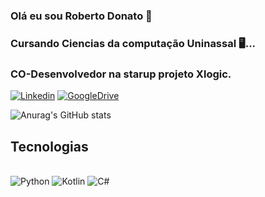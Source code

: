 ### Olá eu sou Roberto Donato 🖖
### Cursando Ciencias da computação Uninassal 🖥️...
### CO-Desenvolvedor na starup projeto Xlogic. 
[![Linkedin](https://img.shields.io/badge/LinkedIn-0077B5?style=for-the-badge&logo=linkedin&logoColor=white)](https://www.linkedin.com/in/roberto-donato/)
[![GoogleDrive](https://img.shields.io/badge/Google%20Drive-4285F4?style=for-the-badge&logo=googledrive&logoColor=white)](https://drive.google.com/drive/folders/1uBPnFM3K4XlbT8Fk2zTePTYzhq8lDG-C?usp=sharing)

![Anurag's GitHub stats](https://github-readme-stats.vercel.app/api?username=Robertocien07&show_icons=true&theme=radical)

## Tecnologias 
<div style= "Display: inline_block"><br/>
<img aling="center" alt="Python"src="https://img.shields.io/badge/Python-3776AB?style=for-the-badge&logo=python&logoColor=white " />
<img aling="center" alt="Kotlin"src="https://img.shields.io/badge/Kotlin-0095D5?&style=for-the-badge&logo=kotlin&logoColor=white" /> 
<img aling="center" alt="C#"src="https://img.shields.io/badge/C%23-239120?style=for-the-badge&logo=c-sharp&logoColor=white"/>
</div></br>
